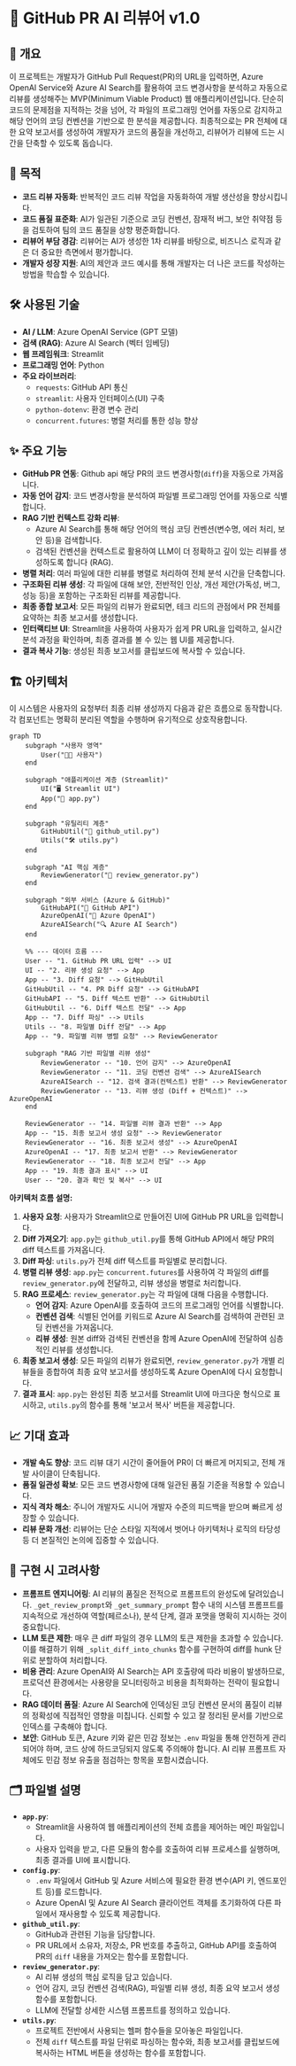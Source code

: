 
# 🤖 GitHub PR AI 리뷰어 v1.0

## 📝 개요
이 프로젝트는 개발자가 GitHub Pull Request(PR)의 URL을 입력하면, Azure OpenAI Service와 Azure AI Search를 활용하여 코드 변경사항을 분석하고 자동으로 리뷰를 생성해주는 MVP(Minimum Viable Product) 웹 애플리케이션입니다.
단순히 코드의 문제점을 지적하는 것을 넘어, 각 파일의 프로그래밍 언어를 자동으로 감지하고 해당 언어의 코딩 컨벤션을 기반으로 한 분석을 제공합니다. 최종적으로는 PR 전체에 대한 요약 보고서를 생성하여 개발자가 코드의 품질을 개선하고, 리뷰어가 리뷰에 드는 시간을 단축할 수 있도록 돕습니다.

## 🎯 목적
* **코드 리뷰 자동화**: 반복적인 코드 리뷰 작업을 자동화하여 개발 생산성을 향상시킵니다.
* **코드 품질 표준화**: AI가 일관된 기준으로 코딩 컨벤션, 잠재적 버그, 보안 취약점 등을 검토하여 팀의 코드 품질을 상향 평준화합니다.
* **리뷰어 부담 경감**: 리뷰어는 AI가 생성한 1차 리뷰를 바탕으로, 비즈니스 로직과 같은 더 중요한 측면에서 평가합니다.
* **개발자 성장 지원**: AI의 제안과 코드 예시를 통해 개발자는 더 나은 코드를 작성하는 방법을 학습할 수 있습니다.

## 🛠️ 사용된 기술
* **AI / LLM**: Azure OpenAI Service (GPT 모델)
* **검색 (RAG)**: Azure AI Search (벡터 임베딩)
* **웹 프레임워크**: Streamlit
* **프로그래밍 언어**: Python
* **주요 라이브러리**:
    * `requests`: GitHub API 통신
    * `streamlit`: 사용자 인터페이스(UI) 구축
    * `python-dotenv`: 환경 변수 관리
    * `concurrent.futures`: 병렬 처리를 통한 성능 향상

## ✨ 주요 기능
* **GitHub PR 연동**: Github api  해당 PR의 코드 변경사항(`diff`)을 자동으로 가져옵니다.
* **자동 언어 감지**: 코드 변경사항을 분석하여 파일별 프로그래밍 언어를 자동으로 식별합니다.
* **RAG 기반 컨텍스트 강화 리뷰**:
    * Azure AI Search를 통해 해당 언어의 핵심 코딩 컨벤션(변수명, 에러 처리, 보안 등)을 검색합니다.
    * 검색된 컨벤션을 컨텍스트로 활용하여 LLM이 더 정확하고 깊이 있는 리뷰를 생성하도록 합니다 (RAG).
* **병렬 처리**: 여러 파일에 대한 리뷰를 병렬로 처리하여 전체 분석 시간을 단축합니다.
* **구조화된 리뷰 생성**: 각 파일에 대해 보안, 전반적인 인상, 개선 제안(가독성, 버그, 성능 등)을 포함하는 구조화된 리뷰를 제공합니다.
* **최종 종합 보고서**: 모든 파일의 리뷰가 완료되면, 테크 리드의 관점에서 PR 전체를 요약하는 최종 보고서를 생성합니다.
* **인터랙티브 UI**: Streamlit을 사용하여 사용자가 쉽게 PR URL을 입력하고, 실시간 분석 과정을 확인하며, 최종 결과를 볼 수 있는 웹 UI를 제공합니다.
* **결과 복사 기능**: 생성된 최종 보고서를 클립보드에 복사할 수 있습니다.

## 🏗️ 아키텍처
이 시스템은 사용자의 요청부터 최종 리뷰 생성까지 다음과 같은 흐름으로 동작합니다. 각 컴포넌트는 명확히 분리된 역할을 수행하며 유기적으로 상호작용합니다.

```mermaid
graph TD
    subgraph "사용자 영역"
        User("👨‍💻 사용자")
    end

    subgraph "애플리케이션 계층 (Streamlit)"
        UI("🖥️ Streamlit UI")
        App("🚀 app.py")
    end

    subgraph "유틸리티 계층"
        GitHubUtil("🔧 github_util.py")
        Utils("🛠️ utils.py")
    end

    subgraph "AI 핵심 계층"
        ReviewGenerator("🧠 review_generator.py")
    end

    subgraph "외부 서비스 (Azure & GitHub)"
        GitHubAPI("🐙 GitHub API")
        AzureOpenAI("🤖 Azure OpenAI")
        AzureAISearch("🔍 Azure AI Search")
    end

    %% --- 데이터 흐름 ---
    User -- "1. GitHub PR URL 입력" --> UI
    UI -- "2. 리뷰 생성 요청" --> App
    App -- "3. Diff 요청" --> GitHubUtil
    GitHubUtil -- "4. PR Diff 요청" --> GitHubAPI
    GitHubAPI -- "5. Diff 텍스트 반환" --> GitHubUtil
    GitHubUtil -- "6. Diff 텍스트 전달" --> App
    App -- "7. Diff 파싱" --> Utils
    Utils -- "8. 파일별 Diff 전달" --> App
    App -- "9. 파일별 리뷰 병렬 요청" --> ReviewGenerator

    subgraph "RAG 기반 파일별 리뷰 생성"
        ReviewGenerator -- "10. 언어 감지" --> AzureOpenAI
        ReviewGenerator -- "11. 코딩 컨벤션 검색" --> AzureAISearch
        AzureAISearch -- "12. 검색 결과(컨텍스트) 반환" --> ReviewGenerator
        ReviewGenerator -- "13. 리뷰 생성 (Diff + 컨텍스트)" --> AzureOpenAI
    end

    ReviewGenerator -- "14. 파일별 리뷰 결과 반환" --> App
    App -- "15. 최종 보고서 생성 요청" --> ReviewGenerator
    ReviewGenerator -- "16. 최종 보고서 생성" --> AzureOpenAI
    AzureOpenAI -- "17. 최종 보고서 반환" --> ReviewGenerator
    ReviewGenerator -- "18. 최종 보고서 전달" --> App
    App -- "19. 최종 결과 표시" --> UI
    User -- "20. 결과 확인 및 복사" --> UI

```

**아키텍처 흐름 설명:**
1.  **사용자 요청**: 사용자가 Streamlit으로 만들어진 UI에 GitHub PR URL을 입력합니다.
2.  **Diff 가져오기**: `app.py`는 `github_util.py`를 통해 GitHub API에서 해당 PR의 diff 텍스트를 가져옵니다.
3.  **Diff 파싱**: `utils.py`가 전체 diff 텍스트를 파일별로 분리합니다.
4.  **병렬 리뷰 생성**: `app.py`는 `concurrent.futures`를 사용하여 각 파일의 diff를 `review_generator.py`에 전달하고, 리뷰 생성을 병렬로 처리합니다.
5.  **RAG 프로세스**: `review_generator.py`는 각 파일에 대해 다음을 수행합니다.
    * **언어 감지**: Azure OpenAI를 호출하여 코드의 프로그래밍 언어를 식별합니다.
    * **컨벤션 검색**: 식별된 언어를 키워드로 Azure AI Search를 검색하여 관련된 코딩 컨벤션을 가져옵니다.
    * **리뷰 생성**: 원본 diff와 검색된 컨벤션을 함께 Azure OpenAI에 전달하여 심층적인 리뷰를 생성합니다.
6.  **최종 보고서 생성**: 모든 파일의 리뷰가 완료되면, `review_generator.py`가 개별 리뷰들을 종합하여 최종 요약 보고서를 생성하도록 Azure OpenAI에 다시 요청합니다.
7.  **결과 표시**: `app.py`는 완성된 최종 보고서를 Streamlit UI에 마크다운 형식으로 표시하고, `utils.py`의 함수를 통해 '보고서 복사' 버튼을 제공합니다.

## 📈 기대 효과
* **개발 속도 향상**: 코드 리뷰 대기 시간이 줄어들어 PR이 더 빠르게 머지되고, 전체 개발 사이클이 단축됩니다.
* **품질 일관성 확보**: 모든 코드 변경사항에 대해 일관된 품질 기준을 적용할 수 있습니다.
* **지식 격차 해소**: 주니어 개발자도 시니어 개발자 수준의 피드백을 받으며 빠르게 성장할 수 있습니다.
* **리뷰 문화 개선**: 리뷰어는 단순 스타일 지적에서 벗어나 아키텍처나 로직의 타당성 등 더 본질적인 논의에 집중할 수 있습니다.

## 🧐 구현 시 고려사항
* **프롬프트 엔지니어링**: AI 리뷰의 품질은 전적으로 프롬프트의 완성도에 달려있습니다. `_get_review_prompt`와 `_get_summary_prompt` 함수 내의 시스템 프롬프트를 지속적으로 개선하여 역할(페르소나), 분석 단계, 결과 포맷을 명확히 지시하는 것이 중요합니다.
* **LLM 토큰 제한**: 매우 큰 diff 파일의 경우 LLM의 토큰 제한을 초과할 수 있습니다. 이를 해결하기 위해 `_split_diff_into_chunks` 함수를 구현하여 diff를 hunk 단위로 분할하여 처리합니다.
* **비용 관리**: Azure OpenAI와 AI Search는 API 호출량에 따라 비용이 발생하므로, 프로덕션 환경에서는 사용량을 모니터링하고 비용을 최적화하는 전략이 필요합니다.
* **RAG 데이터 품질**: Azure AI Search에 인덱싱된 코딩 컨벤션 문서의 품질이 리뷰의 정확성에 직접적인 영향을 미칩니다. 신뢰할 수 있고 잘 정리된 문서를 기반으로 인덱스를 구축해야 합니다.
* **보안**: GitHub 토큰, Azure 키와 같은 민감 정보는 `.env` 파일을 통해 안전하게 관리되어야 하며, 코드 상에 하드코딩되지 않도록 주의해야 합니다. AI 리뷰 프롬프트 자체에도 민감 정보 유출을 점검하는 항목을 포함시켰습니다.

## 🗂️ 파일별 설명
* **`app.py`**:
    * Streamlit을 사용하여 웹 애플리케이션의 전체 흐름을 제어하는 메인 파일입니다.
    * 사용자 입력을 받고, 다른 모듈의 함수를 호출하여 리뷰 프로세스를 실행하며, 최종 결과를 UI에 표시합니다.
* **`config.py`**:
    * `.env` 파일에서 GitHub 및 Azure 서비스에 필요한 환경 변수(API 키, 엔드포인트 등)를 로드합니다.
    * Azure OpenAI 및 Azure AI Search 클라이언트 객체를 초기화하여 다른 파일에서 재사용할 수 있도록 제공합니다.
* **`github_util.py`**:
    * GitHub과 관련된 기능을 담당합니다.
    * PR URL에서 소유자, 저장소, PR 번호를 추출하고, GitHub API를 호출하여 PR의 `diff` 내용을 가져오는 함수를 포함합니다.
* **`review_generator.py`**:
    * AI 리뷰 생성의 핵심 로직을 담고 있습니다.
    * 언어 감지, 코딩 컨벤션 검색(RAG), 파일별 리뷰 생성, 최종 요약 보고서 생성 함수를 포함합니다.
    * LLM에 전달할 상세한 시스템 프롬프트를 정의하고 있습니다.
* **`utils.py`**:
    * 프로젝트 전반에서 사용되는 헬퍼 함수들을 모아놓은 파일입니다.
    * 전체 `diff` 텍스트를 파일 단위로 파싱하는 함수와, 최종 보고서를 클립보드에 복사하는 HTML 버튼을 생성하는 함수를 포함합니다.